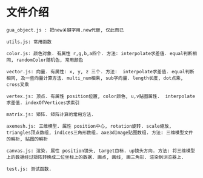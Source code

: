 # 文件介绍

	gua_object.js : 把new关键字用.new代替, 仅此而已

	utils.js: 常用函数

	color.js: 颜色对象. 有属性 r,g,b,a四个. 方法: interpolate求差值. equal判断相同, randomColor随机色, 常用颜色
	
	vector.js: 向量. 有属性: x, y, z 三个. 方法:  interpolate求差值. equal判断相同, 及一些向量计算方法. multi_num相乘, sub字向量. length长度, dot点乘, cross叉乘

	vertex.js: 顶点. 有属性 position位置, color颜色, u,v贴图属性.  interpolate求差值. indexOfVertices求索引

	matrix.js: 矩阵. 矩阵计算的常用方法.

	axemesh.js: 三维模型. 属性 position中心, rotation旋转. scale缩放, triangles顶点数组, indices三角形数组. axe3dImage贴图数组. 方法: 三维模型文件的解析, 贴图的解析

	canvas.js: 渲染. 属性 position镜头, target目标. up镜头方向. 方法: 将三维模型上的数据经过矩阵转换成二位坐标上的数据. 画点, 画线, 画三角形. 渲染到浏览器上.

	test.js: 测试函数.